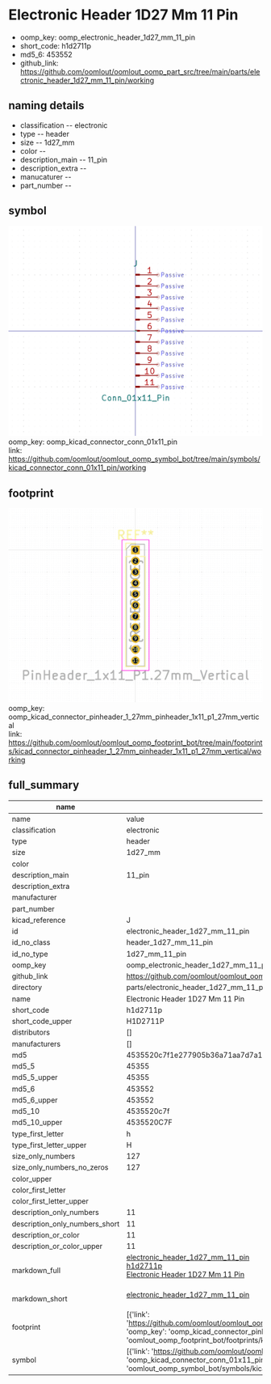 # Electronic Header 1D27 Mm 11 Pin

  
* oomp_key: oomp_electronic_header_1d27_mm_11_pin 
* short_code: h1d2711p
* md5_6: 453552  
* github_link: https://github.com/oomlout/oomlout_oomp_part_src/tree/main/parts/electronic_header_1d27_mm_11_pin/working  
## naming details
* classification -- electronic
* type -- header
* size -- 1d27_mm
* color -- 
* description_main -- 11_pin
* description_extra -- 
* manucaturer -- 
* part_number -- 



## symbol

![](symbol/0/working/working_600.png)  
oomp_key: oomp_kicad_connector_conn_01x11_pin  
link: https://github.com/oomlout/oomlout_oomp_symbol_bot/tree/main/symbols/kicad_connector_conn_01x11_pin/working  

## footprint

![](footprint/0/working/working_600.png)  
oomp_key: oomp_kicad_connector_pinheader_1_27mm_pinheader_1x11_p1_27mm_vertical  
link: https://github.com/oomlout/oomlout_oomp_footprint_bot/tree/main/footprints/kicad_connector_pinheader_1_27mm_pinheader_1x11_p1_27mm_vertical/working  

## full_summary
| name | value | 
| --- | --- | 
| name | value | 
| classification | electronic | 
| type | header | 
| size | 1d27_mm | 
| color |  | 
| description_main | 11_pin | 
| description_extra |  | 
| manufacturer |  | 
| part_number |  | 
| kicad_reference | J | 
| id | electronic_header_1d27_mm_11_pin | 
| id_no_class | header_1d27_mm_11_pin | 
| id_no_type | 1d27_mm_11_pin | 
| oomp_key | oomp_electronic_header_1d27_mm_11_pin | 
| github_link | https://github.com/oomlout/oomlout_oomp_part_src/tree/main/parts/electronic_header_1d27_mm_11_pin/working | 
| directory | parts/electronic_header_1d27_mm_11_pin | 
| name | Electronic Header 1D27 Mm 11 Pin | 
| short_code | h1d2711p | 
| short_code_upper | H1D2711P | 
| distributors | [] | 
| manufacturers | [] | 
| md5 | 4535520c7f1e277905b36a71aa7d7a1e | 
| md5_5 | 45355 | 
| md5_5_upper | 45355 | 
| md5_6 | 453552 | 
| md5_6_upper | 453552 | 
| md5_10 | 4535520c7f | 
| md5_10_upper | 4535520C7F | 
| type_first_letter | h | 
| type_first_letter_upper | H | 
| size_only_numbers | 127 | 
| size_only_numbers_no_zeros | 127 | 
| color_upper |  | 
| color_first_letter |  | 
| color_first_letter_upper |  | 
| description_only_numbers | 11 | 
| description_only_numbers_short | 11 | 
| description_or_color | 11 | 
| description_or_color_upper | 11 | 
| markdown_full | [electronic_header_1d27_mm_11_pin](https://github.com/oomlout/oomlout_oomp_part_src/tree/main/parts/electronic_header_1d27_mm_11_pin/working)<br>[h1d2711p](https://github.com/oomlout/oomlout_oomp_part_src/tree/main/parts/electronic_header_1d27_mm_11_pin/working)<br>[Electronic Header 1D27 Mm 11 Pin](https://github.com/oomlout/oomlout_oomp_part_src/tree/main/parts/electronic_header_1d27_mm_11_pin/working)<br><br> | 
| markdown_short | [electronic_header_1d27_mm_11_pin](https://github.com/oomlout/oomlout_oomp_part_src/tree/main/parts/electronic_header_1d27_mm_11_pin/working)<br><br> | 
| footprint | [{'link': 'https://github.com/oomlout/oomlout_oomp_footprint_bot/tree/main/foootprntss/kicad_connector_pinheader_1_27mm_pinheader_1x11_p1_27mm_vertical', 'oomp_key': 'oomp_kicad_connector_pinheader_1_27mm_pinheader_1x11_p1_27mm_vertical', 'directory': 'oomlout_oomp_footprint_bot/footprints/kicad_connector_pinheader_1_27mm_pinheader_1x11_p1_27mm_vertical//working/working.kicad_mod'}] | 
| symbol | [{'link': 'https://github.com/oomlout/oomlout_oomp_symbol_bot/tree/main/symbols/kicad_connector_conn_01x11_pin', 'oomp_key': 'oomp_kicad_connector_conn_01x11_pin', 'directory': 'oomlout_oomp_symbol_bot/symbols/kicad_connector_conn_01x11_pin//working/working.kicad_sym'}] | 
